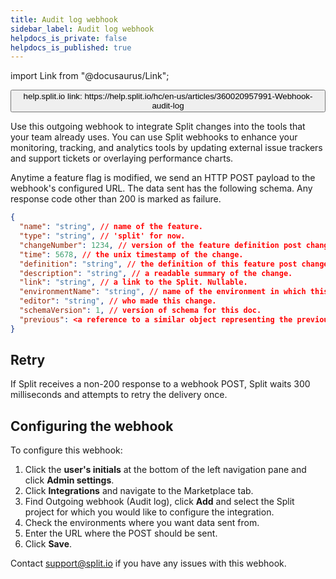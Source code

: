 ```yaml
---
title: Audit log webhook
sidebar_label: Audit log webhook
helpdocs_is_private: false
helpdocs_is_published: true
---
```


import Link from "@docusaurus/Link";

<p>
  <button style={{borderRadius:'8px', border:'1px', fontFamily:'Courier New', fontWeight:'800', textAlign:'left'}}> help.split.io link: https://help.split.io/hc/en-us/articles/360020957991-Webhook-audit-log </button>
</p>

Use this outgoing webhook to integrate Split changes into the tools that your team already uses. You can use Split webhooks to enhance your monitoring, tracking, and analytics tools by updating external issue trackers and support tickets or overlaying performance charts.

Anytime a feature flag is modified, we send an HTTP POST payload to the webhook's configured URL. The data sent has the following schema. Any response code other than 200 is marked as failure.


```json
{
  "name": "string", // name of the feature.
  "type": "string", // 'split' for now.
  "changeNumber": 1234, // version of the feature definition post change.
  "time": 5678, // the unix timestamp of the change.
  "definition": "string", // the definition of this feature post change.
  "description": "string", // a readable summary of the change.
  "link": "string", // a link to the Split. Nullable.
  "environmentName": "string", // name of the environment in which this Split was changed.
  "editor": "string", // who made this change.
  "schemaVersion": 1, // version of schema for this doc.
  "previous": <a reference to a similar object representing the previous change> 
}
```

## Retry
 
If Split receives a non-200 response to a webhook POST, Split waits 300 milliseconds and attempts to retry the delivery once. 

## Configuring the webhook
 
To configure this webhook: 

1. Click the **user's initials** at the bottom of the left navigation pane and click **Admin settings**.
2. Click **Integrations** and navigate to the Marketplace tab.
3. Find Outgoing webhook (Audit log), click **Add** and select the Split project for which you would like to configure the integration.
4. Check the environments where you want data sent from.
5. Enter the URL where the POST should be sent.
6. Click **Save**.

Contact [support@split.io](mailto:support@split.io) if you have any issues with this webhook.
